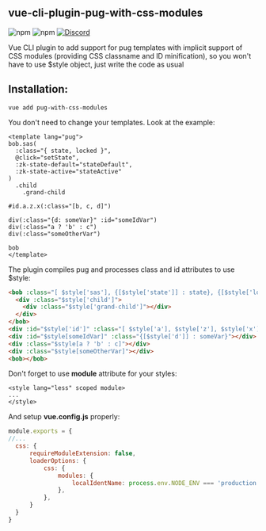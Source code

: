 ## vue-cli-plugin-pug-with-css-modules
![npm](https://img.shields.io/npm/v/vue-cli-plugin-pug-with-css-modules?color=pink&style=flat-square)
![npm](https://img.shields.io/npm/dw/vue-cli-plugin-pug-with-css-modules?color=pink&style=flat-square)
[![Discord](https://img.shields.io/discord/405510915845390347?color=pink&label=join%20discord&style=flat-square)](https://zeokku.com/discord)

Vue CLI plugin to add support for pug templates with implicit support of CSS modules (providing CSS classname and ID minification), so you won't have to use $style object, just write the code as usual

## Installation:
```
vue add pug-with-css-modules
```

You don't need to change your templates. Look at the example:

```vue
<template lang="pug">
bob.sas(
  :class="{ state, locked }",
  @click="setState",
  :zk-state-default="stateDefault",
  :zk-state-active="stateActive"
)
  .child 
    .grand-child

#id.a.z.x(:class="[b, c, d]")

div(:class="{d: someVar}" :id="someIdVar")
div(:class="a ? 'b' : c")
div(:class="someOtherVar")

bob
</template>
```

The plugin compiles pug and processes class and id attributes to use $style:

```html
<bob :class="[ $style['sas'], {[$style['state']] : state}, {[$style['locked']] : locked} ]" @click="setState" :zk-state-default="stateDefault" :zk-state-active="stateActive">
  <div :class="$style['child']"> 
    <div :class="$style['grand-child']"></div>
  </div>
</bob>
<div :id="$style['id']" :class="[ $style['a'], $style['z'], $style['x'], $style[b], $style[c], $style[d] ]"></div>
<div :id="$style[someIdVar]" :class="{[$style['d']] : someVar}"></div>
<div :class="$style[a ? 'b' : c]"></div>
<div :class="$style[someOtherVar]"></div>
<bob></bob>
```

Don't forget to use **module** attribute for your styles:

```vue
<style lang="less" scoped module>
...
</style>
```

And setup **vue.config.js** properly:

```js
module.exports = {
//...
  css: {
      requireModuleExtension: false,
      loaderOptions: {
          css: {
              modules: {
                  localIdentName: process.env.NODE_ENV === 'production' ? '[hash:base64:2]' : '[name]_[local]',
              },
          },
      }
  }
}
```
